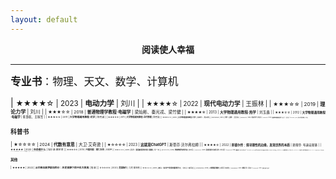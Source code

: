 ```yaml
---
layout: default
---
```


<script type="text/x-mathjax-config">
  MathJax.Hub.Config({
    tex2jax: {
      inlineMath: [ ['$','$'] ],
      processEscapes: true
    }
  });
</script>
<script type="text/javascript" src="https://cdn.mathjax.org/mathjax/latest/MathJax.js?config=TeX-AMS-MML_HTMLorMML">
</script>

<style>
table {
  font-family: arial, sans-serif;
  border-collapse: collapse;
  width: 100%;
}

td, th {
  border: 1px solid #dddddd;
  text-align: left;
  padding: 8px;
}

tr:nth-child(odd) {
  background-color: #dddddd;
}
</style>

<center>
<b>阅读使人幸福</b>
</center>

<p></p>

---

<p></p>

<big>**专业书**：物理、天文、数学、计算机</big>

| <small>★★★★☆ | 2023 | **电动力学** | 刘川 |
| <small>★★★★☆ | 2022 | **现代电动力学** | 王振林 |
| <small>★★★☆☆ | 2019 | **理论力学** | 刘川 |
| <small>★★★☆☆ | 2018 | **普通物理学教程·电磁学** | 梁灿彬、秦光戎、梁竹健 |
| <small>★★★★☆ | 2013 | **大学物理通用教程·热学** | 刘玉鑫 |
| <small>★★★☆☆ | 2012 | **大学物理通用教程·电磁学** | 陈秉乾、王稼军 |
| <small>★★★☆☆ | 2011 | **大学物理通用教程·光学** | 陈熙谋 |
| <small>★★★☆☆ | 2011 | **大学物理通用教程·近代物理** | 陈熙谋 |
| <small>★★★☆☆ | 2010 | **大学物理通用教程·力学** | 钟锡华、周岳明 |
| <small>★★★★★ | 2010 | **力学（上册）** | 梁昆淼 |
| <small>★★★☆☆ | 2008 | **电动力学** | 郭硕鸿 |
| <small>★★★☆☆ | 2005 | **新概念物理教程·热学** | 赵凯华、罗蔚茵 |
| <small>★★★★★ | 1999 | **电动力学简明教程** | 俞允强 |

<p></p>

<big>**科普书**</big>

| <small>★☆☆☆☆ | 2024 | **代数有意思** | 大卫·艾奇逊 |
| <small>★☆☆☆☆ | 2023 | **这就是ChatGPT** | 斯蒂芬·沃尔弗拉姆 |
| <small>★★★★☆ | 2022 | **哥德尔传：探寻理性的边缘，发现世界的本质** | 斯蒂芬· 布迪安斯基 |
| <small>★★★★★ | 2020 | **生命是什么** | 埃尔温·薛定谔 |
| <small>★★★☆☆ | 2019 | **中国天眼：南仁东传** | 王宏甲 |
| <small>★★☆☆☆ | 2019 | **引力：爱因斯坦的时空二重奏** | 徐一鸿 |
| <small>★☆☆☆☆ | 2019 | **怪咖物理学家的宇宙** | 多田将 |
| <small>☆☆☆☆☆ | 2019 | **给仰望者的天文朝圣之旅** | 切特·雷莫 |
| <small>★★★☆☆ | 2018 | **朗道传** | 迈娅·比萨拉比 |
| <small>★★★★☆ | 2018 | **Brief Answers to the Big Questions** | Stephen Hawking |
| <small>☆☆☆☆☆ | 2017 | **超越生物中心主义** | 罗伯特·兰札 |
| <small>★★☆☆☆ | 2013 | **可畏的对称：探寻现代物理学的美丽** | 徐一鸿 |
| <small>★★★☆☆ | 2011 | **大设计** | 斯蒂芬·霍金、列纳德·蒙洛迪诺 |
| <small>★★★★☆ | 2008 | **The Trouble with Physics** | Lee Smolin |
| <small>★★★★☆ | 2007 | **科学究竟是什么** | A.F. 查尔默斯 |
| <small>★★★☆☆ | 1992 | **Space, Time, and Gravity: The Theory of the Big Bang and Black Holes** | Robert M. Wald |

<p></p>

<big>**其他**</big>

| <small>★★★★★ | 2022 | **从巴格达到伊斯坦布尔：历史视野下的中东大变局** | 昝涛 |
| <small>☆☆☆☆☆ | 2020 | **美国独行** | 马克·斯坦恩 |
| <small>★★☆☆☆ | 2019 | **初心：向共产党员张富清学习** | 《初心》编写组 |
| <small>★★★★★ | 2019 | **人类群星闪耀时** | 斯蒂芬·茨威格 | 
| <small>★★★★★ | 2012 | **魁拔之书** | 青春树 | 
| <small>★★★★☆ | 2011 | **天龙八部** | 金庸 | 

<p></p>
